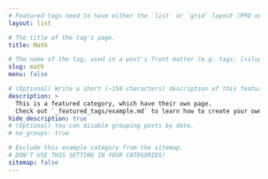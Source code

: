 ```yaml
---
# Featured tags need to have either the `list` or `grid` layout (PRO only).
layout: list

# The title of the tag's page.
title: Math

# The name of the tag, used in a post's front matter (e.g. tags: [<slug>]).
slug: math
menu: false

# (Optional) Write a short (~150 characters) description of this featured tag.
description: >
  This is a featured category, which have their own page.
  Check out `_featured_tags/example.md` to learn how to create your own.
hide_description: true
# (Optional) You can disable grouping posts by date.
# no_groups: true

# Exclude this example category from the sitemap.
# DON'T USE THIS SETTING IN YOUR CATEGORIES!
sitemap: false
---
```

